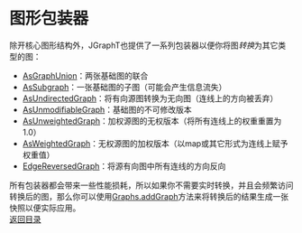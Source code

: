 # 图形包装器  
除开核心图形结构外，JGraphT也提供了一系列包装器以便你将图*转换*为其它类型的图：  
* [AsGraphUnion](https://jgrapht.org/javadoc/org/jgrapht/graph/AsGraphUnion.html)：两张基础图的联合  
* [AsSubgraph](https://jgrapht.org/javadoc/org/jgrapht/graph/AsSubgraph.html)：一张基础图的子图（可能会产生信息流失）  
* [AsUndirectedGraph](https://jgrapht.org/javadoc/org/jgrapht/graph/AsUndirectedGraph.html)：将有向源图转换为无向图（连线上的方向被丢弃）  
* [AsUnmodifiableGraph](https://jgrapht.org/javadoc/org/jgrapht/graph/AsUnmodifiableGraph.html)：基础图的不可修改版本  
* [AsUnweightedGraph](https://jgrapht.org/javadoc/org/jgrapht/graph/AsUnweightedGraph.html)：加权源图的无权版本（将所有连线上的权重重置为1.0）  
* [AsWeightedGraph](https://jgrapht.org/javadoc/org/jgrapht/graph/AsWeightedGraph.html)：无权源图的加权版本（以map或其它形式为连线上赋予权重值）  
* [EdgeReversedGraph](https://jgrapht.org/javadoc/org/jgrapht/graph/EdgeReversedGraph.html)：将源有向图中所有连线的方向反向  

所有包装器都会带来一些性能损耗，所以如果你不需要实时转换，并且会频繁访问转换后的图，那么你可以使用[Graphs.addGraph](https://jgrapht.org/javadoc/org/jgrapht/Graphs.html#addGraph-org.jgrapht.Graph-org.jgrapht.Graph-)方法来将转换后的结果生成一张快照以便实际应用。  
[返回目录](https://github.com/roysong/reseachTec/tree/master/graph/jGraphT/apply/dev#jgrapht%E5%BC%80%E5%8F%91%E6%8C%87%E5%8D%97%E6%80%BB%E7%BA%B2)
